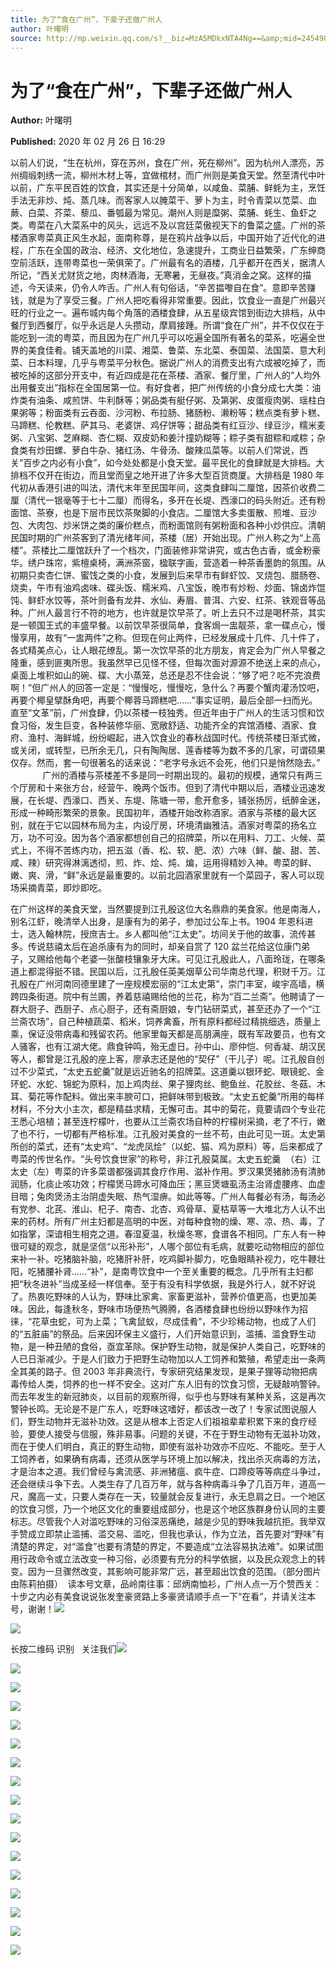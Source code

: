 ```yaml
---
title: 为了“食在广州”，下辈子还做广州人
author: 叶曙明
source: http://mp.weixin.qq.com/s?__biz=MzA5MDkxNTA4Ng==&amp;mid=2454908922&amp;idx=1&amp;sn=f71cc3342625cfef0b612b38fc3899e7&amp;chksm=87a2279bb0d5ae8d55a428ec81ffa84840c4ea67fad65ce189a24fdbba95d5d110db7c8bdd76#rd
---
```


# 为了“食在广州”，下辈子还做广州人

**Author:** 叶曙明

**Published:** 2020 年 02 月 26 日 16:29

以前人们说，“生在杭州，穿在苏州，食在广州，死在柳州”。因为杭州人漂亮，苏州绸缎刺绣一流，柳州木材上等，宜做棺材，而广州则是美食天堂。然至清代中叶以前，广东平民百姓的饮食，其实还是十分简单，以咸鱼、菜脯、鲜蚝为主，烹饪手法无非炒、炖、蒸几味。而客家人以腌菜干、萝卜为主，时令青菜以苋菜、血蕨、白菜、芥菜、藜瓜、番瓠最为常见。潮州人则是糜粥、菜脯、蚝生、鱼虾之类。粤菜在八大菜系中的风头，远远不及以宫廷菜傲视天下的鲁菜之盛。广州的茶楼酒家粤菜真正风生水起，面南称尊，是在鸦片战争以后，中国开始了近代化的进程，广东在全国的政治、经济、文化地位，急速提升，工商业日益繁荣，广东绅商空前活跃，连带粤菜也一荣俱荣了。广州最有名的酒楼，几乎都开在西关，据清人所记，“西关尤财货之地，肉林酒海，无寒暑，无昼夜。”真消金之窝。这样的描述，今天读来，仍令人咋舌。广州人有句俗话，“辛苦揾嚟自在食”。意即辛苦赚钱，就是为了享受三餐。广州人把吃看得非常重要。因此，饮食业一直是广州最兴旺的行业之一。遍布城内每个角落的酒楼食肆，从五星级宾馆到街边大排档，从中餐厅到西餐厅，似乎永远是人头攒动，摩肩接踵。所谓“食在广州”，并不仅仅在于能吃到一流的粤菜，而且因为在广州几乎可以吃遍全国所有著名的菜系，吃遍全世界的美食佳肴。铺天盖地的川菜、湘菜、鲁菜、东北菜、泰国菜、法国菜、意大利菜、日本料理，几乎与粤菜平分秋色。据说广州人的消费支出有六成被吃掉了，而被吃掉的这部分开支中，有近四成是花在茶楼、酒家、餐厅里，广州人的“人均外出用餐支出”指标在全国居第一位。有好食者，把广州传统的小食分成七大类：油炸类有油条、咸煎饼、牛利酥等；粥品类有艇仔粥、及第粥、皮蛋瘦肉粥、瑶柱白果粥等；粉面类有云吞面、沙河粉、布拉肠、猪肠粉、濑粉等；糕点类有萝卜糕、马蹄糕、伦教糕、萨其马、老婆饼、鸡仔饼等；甜品类有红豆沙、绿豆沙，糯米麦粥、八宝粥、芝麻糊、杏仁糊、双皮奶和姜汁撞奶糊等；粽子类有甜粽和咸粽；杂食类有炒田螺、萝白牛杂、猪红汤、牛骨汤、酸辣瓜菜等。以前人们常说，西关“百步之内必有小食”，如今处处都是小食天堂。最平民化的食肆就是大排档。大排档不仅开在街边，而且堂而皇之地开进了许多大型百货商厦。大排档是 1980 年代初从香港引进的叫法，清代末年至民国年间，这类食肆叫二厘馆，因茶价收费二厘（清代一银毫等于七十二厘）而得名，多开在长堤、西濠口的码头附近。还有粉面馆、茶寮，也是下层市民饮茶聚脚的小食店。二厘馆大多卖蛋散、煎堆、豆沙包、大肉包、炒米饼之类的廉价糕点，而粉面馆则有粥粉面和各种小炒供应。清朝民国时期的广州茶客到了清光绪年间，茶楼（居）开始出现。广州人称之为“上高楼”。茶楼比二厘馆跃升了一个档次，门面装修非常讲究，或古色古香，或金粉豪华。绣户珠帘，紫檀桌椅，满洲茶窗，楹联字画，营造着一种茶香墨韵的氛围。从初期只卖杏仁饼、蜜饯之类的小食，发展到后来早市有鲜虾饺、叉烧包、腊肠卷、烧卖，午市有油鸡卤味、碟头饭、糯米鸡、八宝饭，晚市有炒粉、炒面、锦卤炸馄饨、鲜虾水饺等，茶叶则备有龙井、水仙、寿眉、普洱、六安、红茶、铁观音等品种。广州人最言行不符的地方，也许就是饮早茶了。听上去只不过是喝杯茶，其实是一顿国王式的丰盛早餐。以前饮早茶很简单，食客焗一盅靓茶，拿一碟点心，慢慢享用，故有“一盅两件”之称。但现在何止两件，已经发展成十几件、几十件了，各式精美点心，让人眼花缭乱。第一次饮早茶的北方朋友，肯定会为广州人早餐之隆重，感到匪夷所思。我虽然早已见怪不怪，但每次面对源源不绝送上来的点心，桌面上堆积如山的碗、碟、大小蒸笼，总还是忍不住会说：“够了吧？吃不完浪费啊！”但广州人的回答一定是：“慢慢吃，慢慢吃，急什么？再要个蟹肉灌汤饺吧，再要个椰皇擘酥角吧，再要个椰蓉马蹄糕吧……”事实证明，最后全部一扫而光。直至“文革”前，广州食肆，仍以茶楼一枝独秀。但近年由于广州人的生活习惯和饮食习俗，发生巨变，各种装修华丽、宽敞舒适、功能齐全的宾馆酒楼、酒家、食府、渔村、海鲜城，纷纷崛起，进入饮食业的春秋战国时代。传统茶楼日渐式微，或关闭，或转型，已所余无几，只有陶陶居、莲香楼等为数不多的几家，可谓硕果仅存。然而，套一句很著名的话来说：“老字号永远不会死，他们只是悄然隐去。”               广州的酒楼与茶楼差不多是同一时期出现的。最初的规模，通常只有两三个厅房和十来张方台，经营午、晚两个饭市。但到了清代中期以后，酒楼业迅速发展，在长堤、西濠口、西关、东堤、陈塘一带，愈开愈多，铺张扬厉，纸醉金迷，形成一种畸形繁荣的景象。民国初年，酒楼开始改称酒家。酒家与茶楼的最大区别，就在于它以园林布局为主，内设厅房，环境清幽雅洁。酒家对粤菜的扬名立万，功不可没。因为各个酒家都想创自己的招牌菜，所以在用料、刀工、火候、菜式上，不得不苦练内功，把五滋（香、松、软、肥、浓）六味（鲜、酸、甜、苦、咸、辣）研究得淋漓透彻，煎、炸、烩、炖、煸，运用得精妙入神。粤菜的鲜、嫩、爽、滑，“鲜”永远是最重要的。以前北园酒家里就有一个菜园子，客人可以现场采摘青菜，即炒即吃。

在广州这样的美食天堂，当然要提到江孔殷这位大名鼎鼎的美食家。他是南海人，别名江虾，晚清举人出身，是康有为的弟子，参加过公车上书。1904 年恩科进士，选入翰林院，授庶吉士。乡人都叫他“江太史”。坊间关于他的故事，流传甚多。传说慈禧太后在追杀康有为的同时，却亲自赏了 120 盆兰花给这位康门弟子，又赐给他每个老婆一张酸枝镶象牙大床。可见江孔殷此人，八面玲珑，在哪条道上都混得挺不错。民国以后，江孔殷任英美烟草公司华南总代理，积财千万。江孔殷在广州河南同德里建了一座规模宏丽的“江太史第”，崇门丰室，峻宇高墙，横跨四条街道。院中有兰圃，养着慈禧赐给他的兰花，称为“百二兰斋”。他聘请了一群大厨子、西厨子、点心厨子，还有斋厨娘，专门钻研菜式，甚至还办了一个“江兰斋农场”，自己种植蔬菜、稻米，饲养禽畜，所有原料都经过精挑细选，质量上乘，保证没带病毒和残留农药。他家里每天都是高朋满座，既有军政要员，也有文人骚客，也有江湖大佬。鼎食钟鸣，殆无虚日。孙中山、廖仲恺、何香凝、胡汉民等人，都曾是江孔殷的座上客，廖承志还是他的“契仔”（干儿子）呢。江孔殷自创过不少菜式，“太史五蛇羹”就是远近驰名的招牌菜。这道羹以银环蛇、眼镜蛇、金环蛇、水蛇、锦蛇为原料，加上鸡肉丝、果子狸肉丝、鲍鱼丝、花胶丝、冬菇、木耳、菊花等作配料。做出来丰腴可口，把鲜味带到极致。“太史五蛇羹”所用的每样材料，不分大小主次，都是精益求精，无懈可击。其中的菊花，竟要请四个专业花王悉心培植；甚至连柠檬叶，也要从江兰斋农场自种的柠檬树采摘，老了不行，嫩了也不行，一切都有严格标准。江孔殷对美食的一丝不苟，由此可见一斑。太史第所创的菜式，还有“太史鸡”、“龙虎凤烩”（以蛇、猫、鸡为原料）等，后来都成了粤菜的传世名作。“头号饮食世家”的称号，非江孔殷莫属。太史五蛇羹  （右）江太史（左）粤菜的许多菜谱都强调其食疗作用、滋补作用。罗汉果煲猪肺汤有清肺润肠，化痰止咳功效；柠檬煲马蹄水可降血压；黑豆煲塘虱汤主治肾虚腰疼、血虚目暗；兔肉煲汤主治阴虚失眠、热气湿痹。如此等等。广州人每餐必有汤，每汤必有党参、北芪、淮山、杞子、南杏、北杏、鸡骨草、夏枯草等一大堆北方人认不出来的药材。所有广州主妇都是高明的中医，对每种食物的燥、寒、凉、热、毒，了如指掌，深谙相生相克之道。春湿夏温，秋燥冬寒，食谱各不相同。广东人有一种很可疑的观念，就是坚信“以形补形”，人哪个部位有毛病，就要吃动物相应的部位来补一补。吃猪脑补脑，吃猪肝补肝，吃鸡脚补脚力，吃鱼眼睛补视力，吃牛鞭壮阳，吃猪腰补肾……“补”，是南粤饮食中一个至关重要的概念。几乎所有主妇都把“秋冬进补”当成圣经一样信奉。至于有没有科学依据，我是外行人，就不好说了。热衷吃野味的人认为，野味比家禽、家畜更滋补，营养价值更高，也更加美味。因此，每逢秋冬，野味市场便热气腾腾，各酒楼食肆也纷纷以野味作为招徕，“花草虫蛇，可为上菜；飞禽鼠蚁，尽成佳肴”，不少珍稀动物，也成了人们的“五脏庙”的祭品。后来因环保主义盛行，人们开始意识到，滥捕、滥食野生动物，是一种丑陋的食俗，亟宜革除。保护野生动物，就是保护人类自己，吃野味的人已日渐减少。于是人们致力于把野生动物加以人工饲养和繁殖，希望走出一条两全其美的路子。但 2003 年非典流行，专家研究结果发现，是果子狸等动物把病毒传给人类，饲养的也一样不安全。这对广东人旧有的饮食习惯，无疑敲响警钟。而去年发生的新冠肺炎，以目前的观察所得，似乎也与野味有某种关系，这是再次警钟长鸣。无论是不是广东人，吃野味这嗜好，都该改一改了！专家试图说服人们，野生动物并无滋补功效。这是从根本上否定人们祖祖辈辈积累下来的食疗经验，要使人接受与信服，殊非易事。问题的关键，不在于野生动物有无滋补功效，而在于使人们明白，真正的野生动物，即使有滋补功效亦不应吃、不能吃。至于人工饲养者，如果确有病毒，还须从医学与环境上加以解决，找出杀灭病毒的方法，才是治本之道。我们曾经与禽流感、非洲猪瘟、疯牛症、口蹄疫等等病症斗争过，还会继续斗争下去。人类生存了几百万年，就与各种病毒斗争了几百万年，道高一尺，魔高一丈，只要人类存在一天，较量就会反复进行，永无息肩之日。一个地区的饮食习惯，乃一个地区文化的重要组成部分，也是这个地区族群身份认同的主要标志。尽管我个人对滥吃野味的习俗深恶痛绝，越是少见的野味我越抗拒。我举双手赞成立即禁止滥捕、滥交易、滥吃，但我也承认，作为立法，首先要对“野味”有清楚的界定，对“滥食”也要有清楚的界定，不要造成“立法容易执法难”。如果试图用行政命令或立法改变一种习俗，必须要有充分的科学依据，以及民众观念上的转变。因为一旦骤然改变，其影响可能非常广远，甚至超出饮食的范围。（部分图片由陈莉拍摄）  读本号文章，品岭南往事：邱炳南恤衫，广州人点一万个赞西关：十步之内必有美食说说张发奎豪贤路上多豪贤请顺手点一下“在看”，并请关注本号，谢谢！![](https://mmbiz.qpic.cn/mmbiz_jpg/PJWG74pLsMYhYAXZz6X3o1OwBibyp8uWxIXdlL7Hlib0n8dNBliamw3BuvIfgmicZyH33AWIn97fL42a6T7GfufEpQ/640?wx_fmt=jpeg)

![](https://mmbiz.qpic.cn/mmbiz_jpg/PJWG74pLsMYhYAXZz6X3o1OwBibyp8uWxGdFwic9zAXic1gklFGbzJeedAgljflOGPszZZqjTxRfEZ7pJ6Ze8IRjw/640?wx_fmt=jpeg)

长按二维码 识别   关注我们![](https://mmbiz.qpic.cn/mmbiz_jpg/PJWG74pLsMYhYAXZz6X3o1OwBibyp8uWxQ6FxsQBDfuoqhFgfXRuibUvAyM2IMzBRMI46dPEdMf5Oenux8EWMgMw/640?wx_fmt=jpeg)

![](https://mmbiz.qpic.cn/mmbiz_jpg/PJWG74pLsMYhYAXZz6X3o1OwBibyp8uWxNApxGprAyAaDticVtk6TXQA4W4KtbgbU4n8hFicyN96JWHHkVqRwcPgA/640?wx_fmt=jpeg)

![](https://mmbiz.qpic.cn/mmbiz_jpg/PJWG74pLsMYhYAXZz6X3o1OwBibyp8uWxiaTYpNhfrjSJ2zy5cXf0AEL3qLS2D2YYA3G8YXa9atouRRxibj3Wy22Q/640?wx_fmt=jpeg)

![](https://mmbiz.qpic.cn/mmbiz_jpg/PJWG74pLsMYhYAXZz6X3o1OwBibyp8uWxMN4LDrmFRhtH6cVviczXoHRnLEO1gHqvnVc6ibbwgOTtdKsyViaCasxTQ/640?wx_fmt=jpeg)

![](https://mmbiz.qpic.cn/mmbiz_jpg/PJWG74pLsMYhYAXZz6X3o1OwBibyp8uWx6LibCKPJFYAwvmoelribF6iaBy59Pm8RicZibLXdcNYKWibAbGGBECpf63fw/640?wx_fmt=jpeg)

![](https://mmbiz.qpic.cn/mmbiz_jpg/PJWG74pLsMYhYAXZz6X3o1OwBibyp8uWxUice6mWbIJdE4giau23yvEcCBY8cbkUg4IkZuibdArpDZVK6Mwft1m5zA/640?wx_fmt=jpeg)

![](https://mmbiz.qpic.cn/mmbiz_jpg/PJWG74pLsMYhYAXZz6X3o1OwBibyp8uWxkltygWic5OclUYggUYqrOAz9hv8f8xiceevoUmH4gejLPwS8nnYicbXGg/640?wx_fmt=jpeg)

![](https://mmbiz.qpic.cn/mmbiz_jpg/PJWG74pLsMYhYAXZz6X3o1OwBibyp8uWxbjD8hu64m81O1KXYHpF5b9oMuJf6T5Xv0QnvSPNocl21dPqic1s6icUQ/640?wx_fmt=jpeg)

![](https://mmbiz.qpic.cn/mmbiz_jpg/PJWG74pLsMYhYAXZz6X3o1OwBibyp8uWx7sS2YOHb1ibq5Q2fevL0GneAYHzic0YibIiakZTFcJ67XicK5icWgq4qjLXA/640?wx_fmt=jpeg)

![](https://mmbiz.qpic.cn/mmbiz_jpg/PJWG74pLsMYhYAXZz6X3o1OwBibyp8uWxgmV00vu5YJeK2oRic28Siaa6R5iaONhYJBtjSHSxpmk3T8qxe4VLfnHXw/640?wx_fmt=jpeg)

![](https://mmbiz.qpic.cn/mmbiz_jpg/PJWG74pLsMYhYAXZz6X3o1OwBibyp8uWxszzymrO020libluHkOQfA9aBBlkfkvtgRKtCicE4TZkg54EbrtEzT8nA/640?wx_fmt=jpeg)

![](https://mmbiz.qpic.cn/mmbiz_jpg/PJWG74pLsMYhYAXZz6X3o1OwBibyp8uWxB0tPUYRM6JqtW8YWPtftrw7ak43HSr838L2uVbpRbjKEJBcQqsafiaw/640?wx_fmt=jpeg)

![](https://mmbiz.qpic.cn/mmbiz_jpg/PJWG74pLsMYhYAXZz6X3o1OwBibyp8uWxI0icEkyZ0yn3JKpNCubx71kmfN9RVwoQ3FgucFcyRibrQdQNpLn7A02g/640?wx_fmt=jpeg)

![](https://mmbiz.qpic.cn/mmbiz_jpg/PJWG74pLsMYhYAXZz6X3o1OwBibyp8uWxJHL6AL1Via6IuJZjGnMW8PObrtsibSlyh974m3SpRIOQ15zmd2K0oRFg/640?wx_fmt=jpeg)

![](https://mmbiz.qpic.cn/mmbiz_jpg/PJWG74pLsMYqibhPhMHialojawF9xRJXgWTFoLwsjic0cLz4v6np6xUnZEa64gpVSNvYh6WL9GjyHEBHcXv2CBZ5w/640?wx_fmt=jpeg)

![](https://mmbiz.qpic.cn/mmbiz_jpg/PJWG74pLsMYqibhPhMHialojawF9xRJXgWTibIbq05MdwnI8WJzCBpupnIibWLkDGEwm8Nib2nJYxFpP42YRibxPhGYw/640?wx_fmt=jpeg)

![](https://mmbiz.qpic.cn/mmbiz_jpg/PJWG74pLsMaozLudXOzRblBbJLge0Cicrs08tBnq19cGoN0iacXkFnwOiaiaricDicxGzQZsSSZJMHYB9G7FUAlqCzvw/640?)
